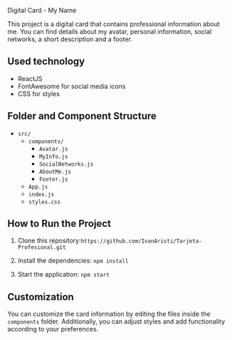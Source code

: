 Digital Card - My Name

This project is a digital card that contains professional information about me. You can find details about my avatar, personal information, social networks, a short description and a footer.

## Used technology

- ReactJS
- FontAwesome for social media icons
- CSS for styles

## Folder and Component Structure

- `src/`
  - `components/`
    - `Avatar.js`
    - `MyInfo.js`
    - `SocialNetworks.js`
    - `AboutMe.js`
    - `Footer.js`
  - `App.js`
  - `index.js`
  - `styles.css`

 ## How to Run the Project

1. Clone this repository:`https://github.com/IvanAristi/Tarjeta-Profesional.git`

3. Install the dependencies: `npm install`
4. Start the application: `npm start`

## Customization

You can customize the card information by editing the files inside the `components` folder. Additionally, you can adjust styles and add functionality according to your preferences.